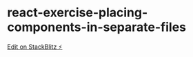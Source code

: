# react-exercise-placing-components-in-separate-files

[Edit on StackBlitz ⚡️](https://stackblitz.com/edit/react-exercise-placing-components-in-separate-files)